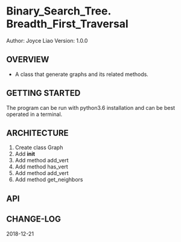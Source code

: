# Binary_Search_Tree. Breadth_First_Traversal


Author: Joyce Liao
Version: 1.0.0



## OVERVIEW
- A class that generate graphs and its related methods.


## GETTING STARTED
The program can be run with python3.6 installation and can be best operated in a terminal.


## ARCHITECTURE
1. Create class Graph
2. Add __init__
3. Add method add_vert
4. Add method has_vert
5. Add method add_vert
6. Add method get_neighbors



## API



## CHANGE-LOG



2018-12-21
